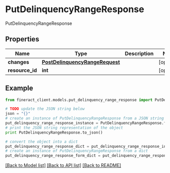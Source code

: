 # PutDelinquencyRangeResponse

PutDelinquencyRangeResponse

## Properties

Name | Type | Description | Notes
------------ | ------------- | ------------- | -------------
**changes** | [**PostDelinquencyRangeRequest**](PostDelinquencyRangeRequest.md) |  | [optional] 
**resource_id** | **int** |  | [optional] 

## Example

```python
from fineract_client.models.put_delinquency_range_response import PutDelinquencyRangeResponse

# TODO update the JSON string below
json = "{}"
# create an instance of PutDelinquencyRangeResponse from a JSON string
put_delinquency_range_response_instance = PutDelinquencyRangeResponse.from_json(json)
# print the JSON string representation of the object
print PutDelinquencyRangeResponse.to_json()

# convert the object into a dict
put_delinquency_range_response_dict = put_delinquency_range_response_instance.to_dict()
# create an instance of PutDelinquencyRangeResponse from a dict
put_delinquency_range_response_form_dict = put_delinquency_range_response.from_dict(put_delinquency_range_response_dict)
```
[[Back to Model list]](../README.md#documentation-for-models) [[Back to API list]](../README.md#documentation-for-api-endpoints) [[Back to README]](../README.md)


